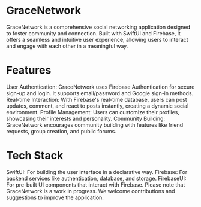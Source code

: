 # GraceNetwork
GraceNetwork is a comprehensive social networking application designed to foster community and connection.
Built with SwiftUI and Firebase, it offers a seamless and intuitive user experience, allowing users to interact and engage with each other in a meaningful way.

# Features

User Authentication: GraceNetwork uses Firebase Authentication for secure sign-up and login. It supports email/password and Google sign-in methods.
Real-time Interaction: With Firebase's real-time database, users can post updates, comment, and react to posts instantly, creating a dynamic social environment.
Profile Management: Users can customize their profiles, showcasing their interests and personality.
Community Building: GraceNetwork encourages community building with features like friend requests, group creation, and public forums.

# Tech Stack

SwiftUI: For building the user interface in a declarative way.
Firebase: For backend services like authentication, database, and storage.
FirebaseUI: For pre-built UI components that interact with Firebase.
Please note that GraceNetwork is a work in progress. We welcome contributions and suggestions to improve the application.
